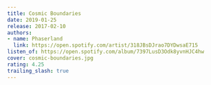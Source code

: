 ```yaml
---
title: Cosmic Boundaries
date: 2019-01-25
release: 2017-02-10
authors:
- name: Phaserland
  link: https://open.spotify.com/artist/318JBsDJrao7DYDwsaE715
listen_of: https://open.spotify.com/album/7397LusD3Odk8yvnHJC4hw
cover: cosmic-boundaries.jpg
rating: 4.25
trailing_slash: true
---
```

